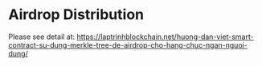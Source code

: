 # Airdrop Distribution

Please see detail at: https://laptrinhblockchain.net/huong-dan-viet-smart-contract-su-dung-merkle-tree-de-airdrop-cho-hang-chuc-ngan-nguoi-dung/
